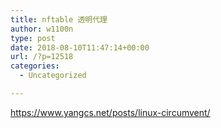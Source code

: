 ```yaml
---
title: nftable 透明代理
author: w1100n
type: post
date: 2018-08-10T11:47:14+00:00
url: /?p=12518
categories:
  - Uncategorized

---
```

https://www.yangcs.net/posts/linux-circumvent/